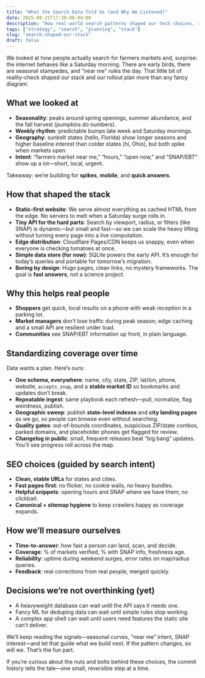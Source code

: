 ```yaml
---
title: "What the Search Data Told Us (and Why We Listened)"
date: 2025-08-25T17:30:00-04:00
description: "How real-world search patterns shaped our tech choices, rollout plan, and the way we’ll cover farmer’s markets over time."
tags: ["strategy", "search", "planning", "stack"]
slug: "search-shaped-our-stack"
draft: false
---
```


We looked at how people actually search for farmers markets and, surprise: the internet behaves like a Saturday morning. There are early birds, there are seasonal stampedes, and “near me” rules the day. That little bit of reality-check shaped our stack and our rollout plan more than any fancy diagram.

## What we looked at

- **Seasonality**: peaks around spring openings, summer abundance, and the fall harvest (pumpkins do numbers).  
- **Weekly rhythm**: predictable bumps late week and Saturday mornings.  
- **Geography**: sunbelt states (hello, Florida) show longer seasons and higher baseline interest than colder states (hi, Ohio), but both spike when markets open.  
- **Intent**: “farmers market near me,” “hours,” “open now,” and “SNAP/EBT” show up a lot—short, local, urgent.

Takeaway: we’re building for **spikes**, **mobile**, and **quick answers**.

## How that shaped the stack

- **Static-first website**: We serve almost everything as cached HTML from the edge. No servers to melt when a Saturday surge rolls in.  
- **Tiny API for the hard parts**: Search by viewport, radius, or filters (like SNAP) is dynamic—but small and fast—so we can scale the heavy lifting without turning every page into a live computation.  
- **Edge distribution**: Cloudflare Pages/CDN keeps us snappy, even when everyone is checking tomatoes at once.  
- **Simple data store (for now)**: SQLite powers the early API. It’s enough for today’s queries and portable for tomorrow’s migration.  
- **Boring by design**: Hugo pages, clean links, no mystery frameworks. The goal is **fast answers**, not a science project.

## Why this helps real people

- **Shoppers** get quick, local results on a phone with weak reception in a parking lot.  
- **Market managers** don’t lose traffic during peak season; edge caching and a small API are resilient under load.  
- **Communities** see SNAP/EBT information up front, in plain language.

## Standardizing coverage over time

Data wants a plan. Here’s ours:

- **One schema, everywhere**: name, city, state, ZIP, lat/lon, phone, website, `accepts_snap`, and a **stable market ID** so bookmarks and updates don’t break.  
- **Repeatable ingest**: same playbook each refresh—pull, normalize, flag weirdness, publish.  
- **Geographic sweep**: publish **state-level indexes** and **city landing pages** as we go, so people can browse even without searching.  
- **Quality gates**: out-of-bounds coordinates, suspicious ZIP/state combos, parked domains, and placeholder phones get flagged for review.  
- **Changelog in public**: small, frequent releases beat “big bang” updates. You’ll see progress roll across the map.

## SEO choices (guided by search intent)

- **Clean, stable URLs** for states and cities.  
- **Fast pages first**: no flicker, no cookie walls, no heavy bundles.  
- **Helpful snippets**: opening hours and SNAP where we have them; no clickbait.  
- **Canonical + sitemap hygiene** to keep crawlers happy as coverage expands.

## How we’ll measure ourselves

- **Time-to-answer**: how fast a person can land, scan, and decide.  
- **Coverage**: % of markets verified, % with SNAP info, freshness age.  
- **Reliability**: uptime during weekend surges, error rates on map/radius queries.  
- **Feedback**: real corrections from real people, merged quickly.

## Decisions we’re not overthinking (yet)

- A heavyweight database can wait until the API says it needs one.  
- Fancy ML for deduping data can wait until simple rules stop working.  
- A complex app shell can wait until users need features the static site can’t deliver.

We’ll keep reading the signals—seasonal curves, “near me” intent, SNAP interest—and let that guide what we build next. If the pattern changes, so will we. That’s the fun part.

If you’re curious about the nuts and bolts behind these choices, the commit history tells the tale—one small, reversible step at a time.
